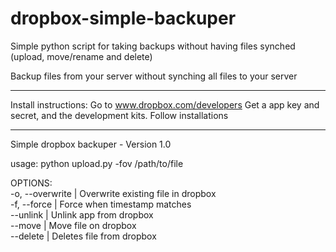 dropbox-simple-backuper
=======================

Simple python script for taking backups without having files synched (upload, move/rename and delete)

Backup files from your server without synching all files to your server

------------------------------------------------------------------------

Install instructions: Go to www.dropbox.com/developers
Get a app key and secret, and the development kits. Follow installations

------------------------------------------------------------------------



Simple dropbox backuper - Version 1.0  

usage: python upload.py -fov /path/to/file  

OPTIONS:  
    -o, --overwrite  | Overwrite existing file in dropbox  
    -f, --force      | Force when timestamp matches  
    --unlink         | Unlink app from dropbox  
    --move           | Move file on dropbox  
    --delete         | Deletes file from dropbox  

